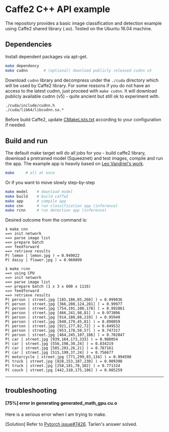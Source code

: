 # Caffe2 C++ API example

The repository provides a basic image classification and detection example using Caffe2 shared library (.so).
Tested on the Ubuntu 16.04 machine.


## Dependencies

Install dependent packages via apt-get.

```bash
make dependency
make cudnn       # (optional) download publicly released cudnn v5
```

Download `cudnn` library and decompress under the `./cuda` directory which will be used by Caffe2 library.
For some reasons if you do not have an access to the latest cudnn, just proceed with `make cudnn`.
It will download publicly available cudnn (v5) - quite ancient but still ok to experiment with.

```bash
./cuda/include/cudnn.h
./cuda/lib64/libcudnn.so.*
```

Before build Caffe2, update [CMakeLists.txt](CMakeLists.txt) according to your configuration if needed.


## Build and run

The default make target will do all jobs for you - build caffe2 library, download a pretrained model (Squeeznet) and test images, compile and run the app.
The example app is heavily based on [Leo Vandriel's work](https://github.com/leonardvandriel/caffe2_cpp_tutorial/blob/master/src/caffe2/binaries/pretrained.cc).

```bash
make     # all at once
```

Or if you want to move slowly step-by-step

```bash
make model    # download model
make build    # build caffe2
make app      # compile app
make cnn      # run classification app (inference)
make rcnn     # run detection app (inference)
```

Desired outcome from the command is:

```text
$ make cnn
==> init network
==> parse image list
==> prepare batch
==> feedforward
==> retrieve results
P( lemon | lemon.jpg ) = 0.949022
P( daisy | flower.jpg ) = 0.960899
```

```text
$ make rcnn
==> using CPU
==> init network
==> parse image list
==> prepare batch (1 x 3 x 600 x 1116)
==> feedforward
==> retrieve results
P( person | street.jpg [185,186,85,260] ) = 0.999836
P( person | street.jpg [366,208,124,281] ) = 0.99977
P( person | street.jpg [754,191,108,178] ) = 0.992861
P( person | street.jpg [466,241,98,81] ) = 0.973806
P( person | street.jpg [914,180,88,219] ) = 0.95949
P( person | street.jpg [840,179,45,81] ) = 0.898059
P( person | street.jpg [921,177,82,72] ) = 0.849532
P( person | street.jpg [953,178,50,57] ) = 0.747317
P( person | street.jpg [464,245,107,186] ) = 0.702847
P( car | street.jpg [939,164,173,333] ) = 0.988054
P( car | street.jpg [556,198,30,24] ) = 0.834219
P( car | street.jpg [585,203,26,21] ) = 0.787161
P( car | street.jpg [515,199,37,24] ) = 0.756677
P( motorcycle | street.jpg [771,299,83,134] ) = 0.994598
P( truck | street.jpg [828,153,187,230] ) = 0.909398
P( truck | street.jpg [258,181,78,102] ) = 0.771324
P( couch | street.jpg [442,310,175,186] ) = 0.985259
```

---
## troubleshooting
#### [75%] error in generating generated_math_gpu.cu.o
Here is a serious error when I am trying to make.

[Solution] Refer to [Pytorch issue#7426](https://github.com/pytorch/pytorch/issues/7426). Tarlen's answer solved.

